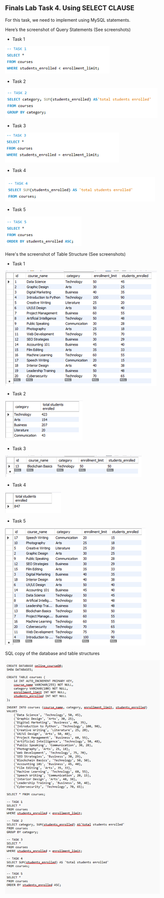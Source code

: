 ## Finals Lab Task 4. Using SELECT CLAUSE
For this task, we need to implement using MySQL statements.

Here’s the screenshot of Query Statements (See screenshots)

- Task 1
  
![Sample Output](images/TSK1.png)

- Task 2
  
![Sample Output](images/TSK2.png)

- Task 3

![Sample Output](images/TSK3.png)

- Task 4
  
![Sample Output](images/TSK4.png)

- Task 5
  
![Sample Output](images/TSK5.png)

Here's the screenshot of Table Structure (See screenshots)

- Task 1
  
![Sample Output](images/T1.png)

- Task 2
  
![Sample Output](images/T2.png)

- Task 3
  
![Sample Output](images/T3.png)

- Task 4
  
![Sample Output](images/T4.png)

- Task 5
  
![Sample Output](images/T5.png)

SQL copy of the database and table structures

![Sample Output](images/CODE.png)
